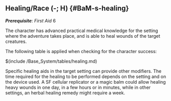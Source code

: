 ## Healing/Race (-; H) {#BaM-s-healing}

__*Prerequisite*__: *First Aid* 6

The character has advanced practical medical knowledge for the setting
where the adventure takes place, and is able to heal wounds of the target
creatures. 

The following table is applied when checking for the character success:

$(include /Base_System/tables/healing.md)

Specific healing aids in the target setting can provide other modifiers.
The time required for the healing to be performed depends on the setting
and on the device used. A SF cellular replicator or a magic balm could
allow healing heavy wounds in one day, in a few hours or in minutes,
while in other settings, an herbal healing remedy might require a week.
